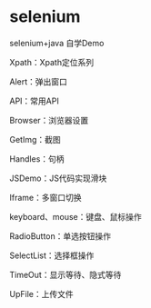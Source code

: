 # selenium
selenium+java
自学Demo

Xpath：Xpath定位系列

Alert：弹出窗口

API：常用API

Browser：浏览器设置

GetImg：截图

Handles：句柄

JSDemo：JS代码实现滑块

Iframe：多窗口切换

keyboard、mouse：键盘、鼠标操作

RadioButton：单选按钮操作

SelectList：选择框操作

TimeOut：显示等待、隐式等待

UpFile：上传文件
 
